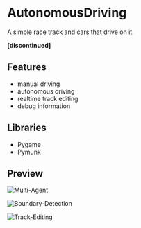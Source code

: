 # AutonomousDriving

A simple race track and cars that drive on it.  

**[discontinued]**

## Features
 - manual driving
 - autonomous driving 
 - realtime track editing
 - debug information

## Libraries
 - Pygame
 - Pymunk

## Preview

![Multi-Agent](https://user-images.githubusercontent.com/20523988/159266224-cc34d535-e1d2-4596-9739-138aa331e597.png)

![Boundary-Detection](https://user-images.githubusercontent.com/20523988/159266409-a11c8dfc-a00f-449d-8ed4-4b134b31a5aa.png)

![Track-Editing](https://user-images.githubusercontent.com/20523988/159266576-7f171fa4-f0f9-41e5-baea-c491460c7294.png)

